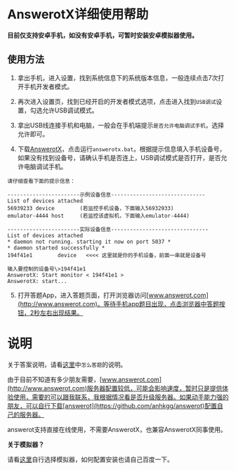 
# AnswerotX详细使用帮助

**目前仅支持安卓手机，如没有安卓手机，可暂时安装安卓模拟器使用。**

## 使用方法

1. 拿出手机，进入设置，找到系统信息下的系统版本信息，一般连续点击7次打开手机开发者模式。

2. 再次进入设置页，找到已经开启的开发者模式选项，点击进入找到`USB调试`设置，勾选允许USB调试模式。

3. 拿出USB线连接手机和电脑，一般会在手机端提示`是否允许电脑调试手机`，选择允许即可。

4. 下载[AnswerotX](https://github.com/anhkgg/answerotx/archive/master.zip)，点击运行`answerotx.bat`。根据提示信息填入手机设备号，如果没有找到设备号，请确认手机是否连上，USB调试模式是否打开，是否允许电脑调试手机。

```
请仔细查看下面的提示信息：

-----------------------示例设备信息------------------------------
List of devices attached
56939233 device        (若监控手机设备，下面输入56932933)
emulator-4444 host     (若监控该虚拟机，下面输入emulator-4444)

-----------------------实际设备信息-------------------------------
List of devices attached
* daemon not running. starting it now on port 5037 *
* daemon started successfully *
194f41e1        device   <<<< 这里就是你的手机设备，前面一串就是设备号

输入要控制的设备号\>194f41e1
AnswerotX: Start monitor < 194f41e1 >
AnswerotX: start...
```

5. 打开答题App，进入答题页面，打开浏览器访问[www.answerot.com](http://www.answerot.com)。等待手机app题目出现，点击浏览器中答题按钮，2秒左右出现结果。

# 说明

关于答案说明，请看[这里](https://github.com/anhkgg/answerot/blob/master/README.md)中`怎么答题`的说明。

由于目前不知道有多少朋友需要，[www.answerot.com](http://www.answerot.com)服务器配置较低，可能会影响速度，暂时只是提供体验使用，需要的可以跟我联系，我根据情况看是否升级服务器。如果动手能力强的朋友，可以自行下载[answerot](https://github.com/anhkgg/answerot)配置自己的服务器。

answerot支持直接在线使用，不需要AnswerotX，也兼容AnswerotX同事使用。

**关于模拟器？**

请看[这里](https://www.zhihu.com/question/20863016)自行选择模拟器，如何配置安装也请自己百度一下。


